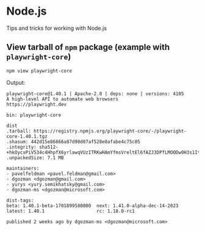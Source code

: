 # Node.js

Tips and tricks for working with Node.js

## View tarball of `npm` package (example with `playwright-core`)

```bash
npm view playwright-core
```

Output:

```text
playwright-core@1.40.1 | Apache-2.0 | deps: none | versions: 4105
A high-level API to automate web browsers
https://playwright.dev

bin: playwright-core

dist
.tarball: https://registry.npmjs.org/playwright-core/-/playwright-core-1.40.1.tgz
.shasum: 442d15e86866a87d90d07af528e0afabe4c75c05
.integrity: sha512-+hkOycxPiV534c4HhpfX6yrlawqVUzITRKwHAmYfmsVreltEl6fAZJ3DPfLMOODw0H3s1Itd6MDCWmP1fl/QvQ==
.unpackedSize: 7.1 MB

maintainers:
- pavelfeldman <pavel.feldman@gmail.com>
- dgozman <dgozman@gmail.com>
- yurys <yury.semikhatsky@gmail.com>
- dgozman-ms <dgozman@microsoft.com>

dist-tags:
beta: 1.40.1-beta-1701899580000  next: 1.41.0-alpha-dec-14-2023
latest: 1.40.1                   rc: 1.18.0-rc1

published 2 weeks ago by dgozman-ms <dgozman@microsoft.com>
```
